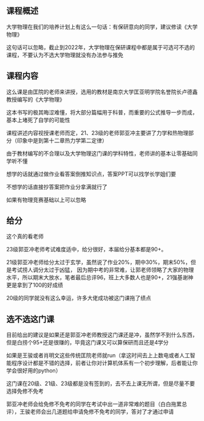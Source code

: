 ## 课程概述
大学物理在我们的培养计划上有这么一句话：有保研意向的同学，建议修读《大学物理》

这句话可以忽略，截止到2022年，大学物理在保研课程中都是属于可选可不选的课程，不要认为不选大学物理就没有办法参与推免

## 课程内容
这么课是由匡院的老师来讲授，选用的教材是南京大学匡亚明学院名誉院长卢德鑫教授编写的《大学物理》

这本书写的极其晦涩难懂，将大部分篇幅用于科普，而重要的公式推导一步而成，基本上堵死了自学的可能性

课程讲述内容视授课老师而定，21、23级的老师郭亚冲主要讲了力学和热物理部分（印象中是到第十二章热力学第二定律）


由于教材编写的不合理以及大学物理这门课的学科特性，老师讲的基本让零基础同学听不懂

想学的话就通过做作业看答案倒推知识点，答案PPT可以找学长学姐们要

不想学的话直接抄答案把作业分拿满就行了

如果有物理竞赛基础以上可以忽略

## 给分
这个真的看老师

23级郭亚冲老师考试难度适中，给分很好，本届给分基本都是90+。

21级郭亚冲老师给分太过于玄学，虽然说了作业20%，期中30%，期末50%，但是考试捞人调分太过于凶猛，
因为期中考的非常难，让郭老师领略了大家的物理水平，所以期末大放水，笔者最后总评96，班上大多数人也是90+，21强基谢神更是拿到了100的好成绩

20级的同学就没有这么幸运，许多大佬成功被这门课拖了绩点

## 选不选这门课
目前给出的建议是如果还是郭亚冲老师教授这门课还是冲，虽然学不到什么东西，但是白捞个95+还是很赚的，毕竟这门课又可以算保研而且还是4学分

如果是王骏或者肖明文这些传统匡院老师就run（拿这时间去上上数电或者人工智能程序设计都是不错的选择，前者让你对计算机体系有一个初步理解，后者能让你学会很好用的python）

这门课在20级、21级、23级都是没有签到的，去不去上课无所谓，但是尽量不要选择免修不免考

郭亚冲老师会给免修不免考的同学在考试中出一道非常难的题目（白白拖累总评），王骏老师会出几道题给申请免修不免考的同学，答对了才通过申请


